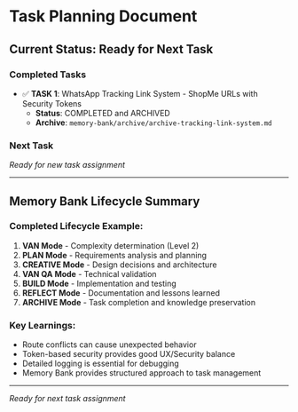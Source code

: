 # Task Planning Document

## Current Status: Ready for Next Task

### Completed Tasks
- ✅ **TASK 1**: WhatsApp Tracking Link System - ShopMe URLs with Security Tokens
  - **Status**: COMPLETED and ARCHIVED
  - **Archive**: `memory-bank/archive/archive-tracking-link-system.md`

### Next Task
*Ready for new task assignment*

---

## Memory Bank Lifecycle Summary

### Completed Lifecycle Example:
1. **VAN Mode** - Complexity determination (Level 2)
2. **PLAN Mode** - Requirements analysis and planning
3. **CREATIVE Mode** - Design decisions and architecture
4. **VAN QA Mode** - Technical validation
5. **BUILD Mode** - Implementation and testing
6. **REFLECT Mode** - Documentation and lessons learned
7. **ARCHIVE Mode** - Task completion and knowledge preservation

### Key Learnings:
- Route conflicts can cause unexpected behavior
- Token-based security provides good UX/Security balance
- Detailed logging is essential for debugging
- Memory Bank provides structured approach to task management

---

*Ready for next task assignment*

